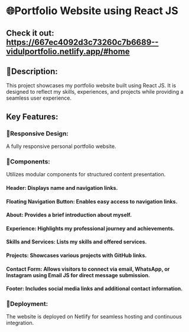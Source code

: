 # 🌐Portfolio Website using React JS
## Check it out: https://667ec4092d3c73260c7b6689--vidulportfolio.netlify.app/#home

## 🚀Description:
This project showcases my portfolio website built using React JS. It is designed to reflect my skills, experiences, and projects while providing a seamless user experience.

## Key Features:

### 🚀Responsive Design: 
A fully responsive personal portfolio website.

### 🚀Components: 
Utilizes modular components for structured content presentation.
#### Header: Displays name and navigation links.
#### Floating Navigation Button: Enables easy access to navigation links.
#### About: Provides a brief introduction about myself.
#### Experience: Highlights my professional journey and achievements.
#### Skills and Services: Lists my skills and offered services.
#### Projects: Showcases various projects with GitHub links.
#### Contact Form: Allows visitors to connect via email, WhatsApp, or Instagram using Email JS for direct message submission.
#### Footer: Includes social media links and additional contact information.

### 🚀Deployment:
The website is deployed on Netlify for seamless hosting and continuous integration.
